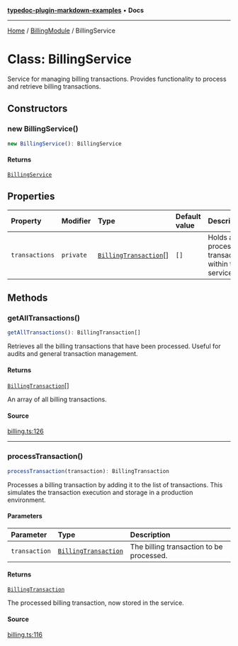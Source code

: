 [**typedoc-plugin-markdown-examples**](../../README.md) • **Docs**

***

[Home](../../README.md) / [BillingModule](../README.md) / BillingService

# Class: BillingService

Service for managing billing transactions.
Provides functionality to process and retrieve billing transactions.

## Constructors

### new BillingService()

```ts
new BillingService(): BillingService
```

#### Returns

[`BillingService`](BillingService.md)

## Properties

| Property | Modifier | Type | Default value | Description |
| :------ | :------ | :------ | :------ | :------ |
| `transactions` | `private` | [`BillingTransaction`](../interfaces/BillingTransaction.md)[] | `[]` | Holds all processed transactions within the service. |

## Methods

### getAllTransactions()

```ts
getAllTransactions(): BillingTransaction[]
```

Retrieves all the billing transactions that have been processed.
Useful for audits and general transaction management.

#### Returns

[`BillingTransaction`](../interfaces/BillingTransaction.md)[]

An array of all billing transactions.

#### Source

[billing.ts:126](https://github.com/typedoc2md/typedoc-plugin-markdown-examples/blob/38eb87a4b515962ebbfbbc47ab56d2442dce4b6d/examples/src/billing.ts#L126)

***

### processTransaction()

```ts
processTransaction(transaction): BillingTransaction
```

Processes a billing transaction by adding it to the list of transactions.
This simulates the transaction execution and storage in a production environment.

#### Parameters

| Parameter | Type | Description |
| :------ | :------ | :------ |
| `transaction` | [`BillingTransaction`](../interfaces/BillingTransaction.md) | The billing transaction to be processed. |

#### Returns

[`BillingTransaction`](../interfaces/BillingTransaction.md)

The processed billing transaction, now stored in the service.

#### Source

[billing.ts:116](https://github.com/typedoc2md/typedoc-plugin-markdown-examples/blob/38eb87a4b515962ebbfbbc47ab56d2442dce4b6d/examples/src/billing.ts#L116)

